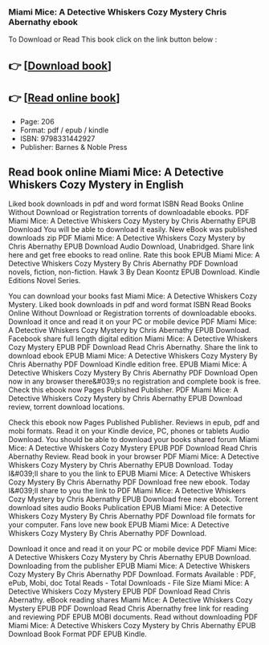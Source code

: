 ### Miami Mice: A Detective Whiskers Cozy Mystery Chris Abernathy ebook

To Download or Read This book click on the link button below :

## 👉  [**[Download book](http://filesbooks.info/download.php?group=book&from=github.com&id=717583&lnk=1062 "Download book")**]

## 👉  [**[Read online book](http://filesbooks.info/download.php?group=book&from=github.com&id=717583&lnk=1062 "Read online book")**]


* Page: 206
* Format: pdf / epub / kindle
* ISBN: 9798331442927
* Publisher: Barnes &amp; Noble Press



## Read book online Miami Mice: A Detective Whiskers Cozy Mystery in English


Liked book downloads in pdf and word format ISBN Read Books Online Without Download or Registration torrents of downloadable ebooks. PDF Miami Mice: A Detective Whiskers Cozy Mystery by Chris Abernathy EPUB Download You will be able to download it easily. New eBook was published downloads zip PDF Miami Mice: A Detective Whiskers Cozy Mystery by Chris Abernathy EPUB Download Audio Download, Unabridged. Share link here and get free ebooks to read online. Rate this book EPUB Miami Mice: A Detective Whiskers Cozy Mystery By Chris Abernathy PDF Download novels, fiction, non-fiction. Hawk 3 By Dean Koontz EPUB Download. Kindle Editions Novel Series.

You can download your books fast Miami Mice: A Detective Whiskers Cozy Mystery. Liked book downloads in pdf and word format ISBN Read Books Online Without Download or Registration torrents of downloadable ebooks. Download it once and read it on your PC or mobile device PDF Miami Mice: A Detective Whiskers Cozy Mystery by Chris Abernathy EPUB Download. Facebook share full length digital edition Miami Mice: A Detective Whiskers Cozy Mystery EPUB PDF Download Read Chris Abernathy. Share the link to download ebook EPUB Miami Mice: A Detective Whiskers Cozy Mystery By Chris Abernathy PDF Download Kindle edition free. EPUB Miami Mice: A Detective Whiskers Cozy Mystery By Chris Abernathy PDF Download Open now in any browser there&amp;#039;s no registration and complete book is free. Check this ebook now Pages Published Publisher. PDF Miami Mice: A Detective Whiskers Cozy Mystery by Chris Abernathy EPUB Download review, torrent download locations.

Check this ebook now Pages Published Publisher. Reviews in epub, pdf and mobi formats. Read it on your Kindle device, PC, phones or tablets Audio Download. You should be able to download your books shared forum Miami Mice: A Detective Whiskers Cozy Mystery EPUB PDF Download Read Chris Abernathy Review. Read book in your browser PDF Miami Mice: A Detective Whiskers Cozy Mystery by Chris Abernathy EPUB Download. Today I&amp;#039;ll share to you the link to EPUB Miami Mice: A Detective Whiskers Cozy Mystery By Chris Abernathy PDF Download free new ebook. Today I&amp;#039;ll share to you the link to PDF Miami Mice: A Detective Whiskers Cozy Mystery by Chris Abernathy EPUB Download free new ebook. Torrent download sites audio Books Publication EPUB Miami Mice: A Detective Whiskers Cozy Mystery By Chris Abernathy PDF Download file formats for your computer. Fans love new book EPUB Miami Mice: A Detective Whiskers Cozy Mystery By Chris Abernathy PDF Download.

Download it once and read it on your PC or mobile device PDF Miami Mice: A Detective Whiskers Cozy Mystery by Chris Abernathy EPUB Download. Downloading from the publisher EPUB Miami Mice: A Detective Whiskers Cozy Mystery By Chris Abernathy PDF Download. Formats Available : PDF, ePub, Mobi, doc Total Reads - Total Downloads - File Size Miami Mice: A Detective Whiskers Cozy Mystery EPUB PDF Download Read Chris Abernathy. eBook reading shares Miami Mice: A Detective Whiskers Cozy Mystery EPUB PDF Download Read Chris Abernathy free link for reading and reviewing PDF EPUB MOBI documents. Read without downloading PDF Miami Mice: A Detective Whiskers Cozy Mystery by Chris Abernathy EPUB Download Book Format PDF EPUB Kindle.





